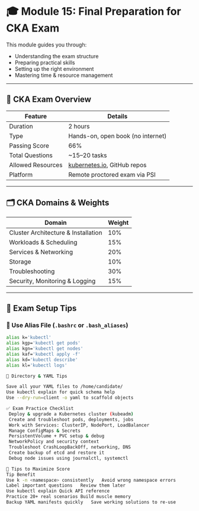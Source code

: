 # 🎓 Module 15: Final Preparation for CKA Exam

This module guides you through:
- Understanding the exam structure
- Preparing practical skills
- Setting up the right environment
- Mastering time & resource management

---

## 🧪 CKA Exam Overview

| Feature               | Details                             |
|-----------------------|-------------------------------------|
| Duration              | 2 hours                             |
| Type                  | Hands-on, open book (no internet)   |
| Passing Score         | 66%                                 |
| Total Questions       | ~15–20 tasks                        |
| Allowed Resources     | [kubernetes.io](https://kubernetes.io), GitHub repos |
| Platform              | Remote proctored exam via PSI       |

---

## 🗂️ CKA Domains & Weights

| Domain                        | Weight |
|-------------------------------|--------|
| Cluster Architecture & Installation | 10%   |
| Workloads & Scheduling         | 15%   |
| Services & Networking          | 20%   |
| Storage                        | 10%   |
| Troubleshooting                | 30%   |
| Security, Monitoring & Logging| 15%   |

---

## 🧰 Exam Setup Tips

### 🔧 Use Alias File (`.bashrc` or `.bash_aliases`)
```bash
alias k='kubectl'
alias kgp='kubectl get pods'
alias kgn='kubectl get nodes'
alias kaf='kubectl apply -f'
alias kd='kubectl describe'
alias kl='kubectl logs'

📂 Directory & YAML Tips

Save all your YAML files to /home/candidate/
Use kubectl explain for quick schema help
Use --dry-run=client -o yaml to scaffold objects

✅ Exam Practice Checklist
 Deploy & upgrade a Kubernetes cluster (kubeadm)
 Create and troubleshoot pods, deployments, jobs
 Work with Services: ClusterIP, NodePort, LoadBalancer
 Manage ConfigMaps & Secrets
 PersistentVolume + PVC setup & debug
 NetworkPolicy and security context
 Troubleshoot CrashLoopBackOff, networking, DNS
 Create backup of etcd and restore it
 Debug node issues using journalctl, systemctl

🎯 Tips to Maximize Score
Tip	Benefit
Use k -n <namespace> consistently	Avoid wrong namespace errors
Label important questions	Review them later
Use kubectl explain	Quick API reference
Practice 20+ real scenarios	Build muscle memory
Backup YAML manifests quickly	Save working solutions to re-use


